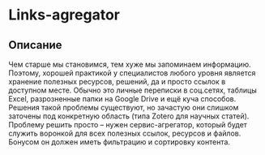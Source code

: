 # Links-agregator

## Описание 
Чем старше мы становимся, тем хуже мы запоминаем информацию. Поэтому, хорошей практикой у специалистов любого уровня является хранение полезных ресурсов, решений, да и просто ссылок в доступном месте. Обычно это личные переписки в соц.сетях, таблицы Excel, разрозненные папки на Google Drive и ещё куча способов.
Решения такой проблемы существуют, но зачастую они слишком заточены под конкретную область (типа Zotero для научных статей).
Проблему решить просто – нужен сервис-агрегатор, который будет служить воронкой для всех полезных ссылок, ресурсов и файлов. Бонусом он должен иметь фильтрацию и сортировку контента.
